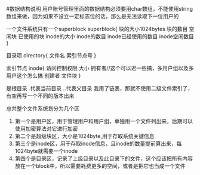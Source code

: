 #数据结构说明
用户账号管理里面的数据结构必须要用char数组，不能使用string数组来做，因为如果不设立一定标志位的话，那么是无法读取下一位用户的

一个文件系统只有一个superblock
superblock{
    块的大小1024bytes
    块的数目
    空闲块
    已使用的块
    inode的大小
    inode的数目
    inode已经使用的数目
    inode空闲数目
}

目录项
directory{
    文件名
    索引节点号
}

索引节点
inode{
    访问控制权限
    大小
    拥有者//这个可以迟一些搞，多用户组以及多用户这个怎么搞
    创建者
    文件块
}

是根目录 .代表当前目录 ..代表父目录
我用了链表，那就不使用二级文件索引了，有空再写一个不同的版本出来

总共整个文件系统划分为几个区

1. 第一个是用户区，用于管理用户和用户组，单独用一个文件列出来，后期可以使用加密算法对它进行加密
2. 第二个是超级块区，大小是1024byte,用于存取系统关键信息
3. 第三个是inode区，用于存取inode信息，且inode的数量提前算出来，每1024byte就需要一个inode
4. 第四个是目录区，记录了上级目录以及此目录下的文件，这个应该把所有内容放在一个block中，所以需要耗费更多的空间，或者是把它也当成一个文件